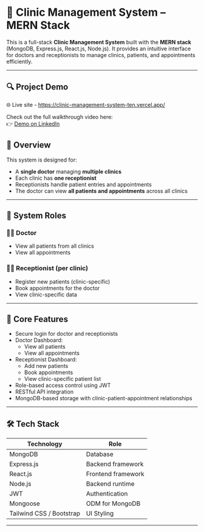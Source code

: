 # 🏥 Clinic Management System – MERN Stack

This is a full-stack **Clinic Management System** built with the **MERN stack** (MongoDB, Express.js, React.js, Node.js). It provides an intuitive interface for doctors and receptionists to manage clinics, patients, and appointments efficiently.

---

## 🔍 Project Demo

🌐 Live site - https://clinic-management-system-ten.vercel.app/

Check out the full walkthrough video here:  
👉 [Demo on LinkedIn](https://www.linkedin.com/feed/update/urn:li:activity:7343662910641995776/)


## 📝 Overview

This system is designed for:
- A **single doctor** managing **multiple clinics**
- Each clinic has **one receptionist**
- Receptionists handle patient entries and appointments
- The doctor can view **all patients and appointments** across all clinics

---

## 👥 System Roles

### 👨‍⚕️ Doctor
- View all patients from all clinics
- View all appointments

### 👩‍💼 Receptionist (per clinic)
- Register new patients (clinic-specific)
- Book appointments for the doctor
- View clinic-specific data

---

## 🔑 Core Features

- Secure login for doctor and receptionists
- Doctor Dashboard:
  - View all patients
  - View all appointments
- Receptionist Dashboard:
  - Add new patients
  - Book appointments
  - View clinic-specific patient list
- Role-based access control using JWT
- RESTful API integration
- MongoDB-based storage with clinic-patient-appointment relationships

---

## 🛠 Tech Stack

| Technology | Role |
|------------|------|
| MongoDB    | Database |
| Express.js | Backend framework |
| React.js   | Frontend framework |
| Node.js    | Backend runtime |
| JWT        | Authentication |
| Mongoose   | ODM for MongoDB |
| Tailwind CSS / Bootstrap | UI Styling |

---

 

